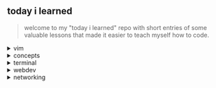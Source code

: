 ## today i learned

> welcome to my "today i learned" repo with short entries of some valuable lessons that made it easier to teach myself how to code.


<details>
	<summary>vim</summary>
	
	- [removing trailing whitespace](vim/removing-trailing-whitespace.md)
	- [replacing words](vim/replacing-words.md)
</details>

<details>
	<summary>concepts</summary>
	
	- [reductio ad absurdum](concepts/reductio-ad-absurdum.md)
	- [straw man](concepts/straw-man.md)
	- [stop usrbinenv shebang](concepts/stop-usrbinenv.md)
</details>

<details>
	<summary>terminal</summary>
	
	- [bash-color-codes](terminal/bash-color-codes.md)
	- [weechat quick start guide](terminal/weechat-quick-start.md)
	- [asciinema](terminal/asciinema.md)
	- [git](terminal/git.md)
	- [pass](terminal/pass.md)
	- [youtube-dl](terminal/youtube-dl.md)
	- [crontab guide](terminal/crontab-guide.md)
	- [rsync](terminal/rsync.md)
	- [pipx](terminal/pipx.md)
	- [pip](terminal/pip.md)
	- [npm](terminal/npm.md)
	- [jc](terminal/jc.md)
	- [emuto](terminal/emuto.md)
	- [brew](terminal/brew.md)
	- [curl](terminal/curl.md)
	- [cargo](terminal/cargo.md)
	- [ssh](terminal/ssh.md)
</details>

<details>
	<summary>webdev</summary>
	
	- [every html meta tag](webdev/html-meta-tags.md)
	- [how to add collapsible sections in markdown](webdev/markdown-details-collapsible.md)
	- [python shell](webdev/python-shell.md)
	- [git change branch master to main](webdev/git-master-to-main.md)
	- [common mime types](webdev/common-mime-types.md)
</details>

<details>
	<summary>networking</summary>
	
	- [termux remote](networking/remote-termux.md)
</details>
